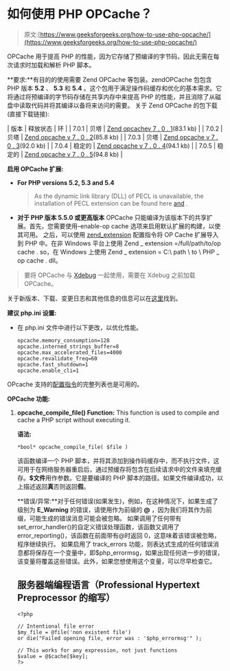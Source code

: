 # 如何使用 PHP OPCache？

> 原文:[https://www.geeksforgeeks.org/how-to-use-php-opcache/](https://www.geeksforgeeks.org/how-to-use-php-opcache/)

OPCache 用于提高 PHP 的性能，因为它存储了预编译的字节码，因此无需在每次请求时加载和解析 PHP 脚本。

**要求:**有目的的使用需要 Zend OPCache 等包装。zendOPCache 包包含 PHP 版本 **5.2** 、 **5.3** 和 **5.4** 。这个包用于满足操作码缓存和优化的基本需求。它将通过将预编译的字节码存储在共享内存中来提高 PHP 的性能，并且消除了从磁盘中读取代码并将其编译以备将来访问的需要。
关于 Zend OPCache 的包下载(直接下载链接):

| 版本 | 释放状态 | 环 |
| 7.0.1 | 贝塔 | [Zend opcachev 7 . 0 . 1](http://zendopcache-7.0.1.tgz (83.1kB))(83.1 kb) |
| 7.0.2 | 贝塔 | [Zend opcache v 7 . 0 . 2](http://zendopcache-7.0.2.tgz)(85.8 kb) |
| 7.0.3 | 贝塔 | [Zend opcache v 7 . 0 . 3](http://zendopcache-7.0.3.tgz)(92.0 kb) |
| 7.0.4 | 稳定的 | [Zend opcache v 7 . 0 . 4](http://zendopcache-7.0.4.tgz)(94.1 kb) |
| 7.0.5 | 稳定的 | [Zend opcache v 7 . 0 . 5](http://zendopcache-7.0.5.tgz)(94.8 kb) |

**启用 OPCache 扩展:**

*   **For PHP versions 5.2, 5.3 and 5.4**

    > As the dynamic link library (DLL) of PECL is unavailable, the installation of PECL extension can be found here [and](https://www.php.net/manual/en/install.pecl.php) .

*   **对于 PHP 版本 5.5.0 或更高版本**
    OPCache 只能编译为该版本下的共享扩展。首先，您需要使用–enable-op cache 选项来启用默认扩展的构建，以使其可用。
    之后，可以使用 [zend_extension](https://www.php.net/manual/en/ini.core.php#ini.zend-extension) 配置指令将 OP Cache 扩展导入到 PHP 中。在非 Windows 平台上使用 Zend _ extension =/full/path/to/op cache . so，在 Windows 上使用 Zend _ extension = C:\ path \ to \ PHP _ op cache . dll。

> 要将 OPCache 与 [Xdebug](https://xdebug.org/) 一起使用，需要在 Xdebug 之前加载 OPCache。

关于新版本、下载、变更日志和其他信息的信息可以在[这里](https://pecl.php.net/package/ZendOpcache)找到。

**建议 php.ini 设置:**

*   在 php.ini 文件中进行以下更改，以优化性能。

    ```
    opcache.memory_consumption=128
    opcache.interned_strings_buffer=8
    opcache.max_accelerated_files=4000
    opcache.revalidate_freq=60
    opcache.fast_shutdown=1
    opcache.enable_cli=1
    ```

OPcache 支持的[配置指令](https://www.php.net/manual/en/opcache.configuration.php)的完整列表也是可用的。

**OPCache 功能:**

1.  **opcache_compile_file() Function:** This function is used to compile and cache a PHP script without executing it.

    **语法:**

    ```
    *bool* opcache_compile_file( $file ) 
    ```

    该函数编译一个 PHP 脚本，并将其添加到操作码缓存中，而不执行文件，这可用于在网络服务器重启后，通过预缓存将包含在后续请求中的文件来填充缓存。**$文件**用作参数。它是要编译的 PHP 脚本的路径。如果文件编译成功，以上描述返回**真**否则返回**假**。

    **错误/异常:**对于任何错误(如果发生)，例如，在这种情况下，如果生成了级别为 **E_Warning** 的错误，请使用作为前缀的 **@** ，因为我们将其作为前缀，可能生成的错误消息可能会被忽略。
    如果调用了任何带有 set_error_handler()的自定义错误处理函数，该函数又调用了 error_reporting()，该函数在前面带有@时返回 0，这意味着该错误被忽略，程序继续执行。
    如果启用了 track_errors 功能，则表达式生成的任何错误消息都将保存在一个变量中，即$php_errormsg，如果出现任何进一步的错误，该变量将覆盖这些错误。此外，如果您想使用这个变量，可以尽早检查它。

    ## 服务器端编程语言（Professional Hypertext Preprocessor 的缩写）

    ```
    <?php

    // Intentional file error
    $my_file = @file('non existent file') 
    or die("Failed opening file, error was : '$php_errormsg'" );

    // This works for any expression, not just functions
    $value = @$cache[$key];
    ?>
    ```